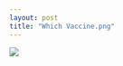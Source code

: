```yaml
---
layout: post
title: "Which Vaccine.png"
---
```

<img id="img" src=" {{ site.baseurl}}/images/50-07-02-21-Which-Vaccine.png"/>